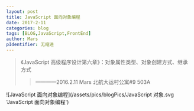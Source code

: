 ```yaml
---
layout: post
title: JavaScript 面向对象编程
date: 2017-2-11
categories: blog
tags: [BLOG,JavaScript,FrontEnd]
author: Mars
pIdentifier: 无缩进
---
```

>《JavaScript 高级程序设计第六章》：对象属性类型、对象创建方式、继承方式	
>>————2016.2.11 Mars 北航大运村公寓#9 503A


![JavaScript 面向对象编程](/assets/pics/blogPics/JavaScript 对象.svg 'JavaScript 面向对象编程')
